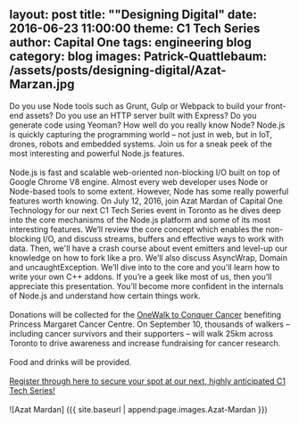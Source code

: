 layout: post
title: ""Designing Digital"
date: 2016-06-23 11:00:00
theme: C1 Tech Series
author: Capital One 
tags: engineering blog
category: blog
images:
    Patrick-Quattlebaum: /assets/posts/designing-digital/Azat-Marzan.jpg
---
Do you use Node tools such as Grunt, Gulp or Webpack to build your front-end assets? Do you use an HTTP server built with Express? Do you generate code using Yeoman? How well do you really know Node? 
Node.js is quickly capturing the programming world – not just in web, but in IoT, drones, robots and embedded systems. Join us for a sneak peek of the most interesting and powerful Node.js features.
<br/><br/> 
Node.js is fast and scalable web-oriented non-blocking I/O built on top of Google Chrome V8 engine. Almost every web developer uses Node or Node-based tools to some extent. However, Node has some really powerful features worth knowing. On July 12, 2016, join Azat Mardan of Capital One Technology for our next C1 Tech Series event in Toronto as he dives deep into the core mechanisms of the Node.js platform and some of its most interesting features. We’ll review the core concept which enables the non-blocking I/O, and discuss streams, buffers and effective ways to work with data. Then, we'll have a crash course about event emitters and level-up our knowledge on how to fork like a pro. We’ll also discuss AsyncWrap, Domain and uncaughtException. We’ll dive into to the core and you'll learn how to write your own C++ addons. If you’re a geek like most of us, then you’ll appreciate this presentation. You’ll become more confident in the internals of Node.js and understand how certain things work.
<br/><br/> 
Donations will be collected for the [OneWalk to Conquer Cancer](http://to16.onewalk.ca/site/PageServer?pagename=to16_homepage) benefiting Princess Margaret Cancer Centre. On September 10, thousands of walkers – including cancer survivors and their supporters – will walk 25km across Toronto to drive awareness and increase fundraising for cancer research. 
<br/><br/> 
Food and drinks will be provided.
<br/><br/> 
[Register through here to secure your spot at our next, highly anticipated C1 Tech Series!]()
<br/><br/>
![Azat Mardan] ({{ site.baseurl | append:page.images.Azat-Mardan }})

